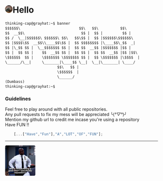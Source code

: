 # <img src="https://github.com/GrayHat12/GrayHat12/blob/master/dp.jpeg" style="border-radius: 50%;" width="25" height="25">**Hello**
```console
thinking-cap@grayhat:~$ banner
$$$$$$\                           $$\   $$\          $$\     
$$  __$$\                          $$ |  $$ |         $$ |    
$$ /  \__|$$$$$$\ $$$$$$\ $$\   $$\$$ |  $$ |$$$$$$\$$$$$$\   
$$ |$$$$\$$  __$$\\____$$\$$ |  $$ $$$$$$$$ |\____$$\_$$  _|  
$$ |\_$$ $$ |  \__$$$$$$$ $$ |  $$ $$  __$$ |$$$$$$$ |$$ |    
$$ |  $$ $$ |    $$  __$$ $$ |  $$ $$ |  $$ $$  __$$ |$$ |$$\ 
\$$$$$$  $$ |    \$$$$$$$ \$$$$$$$ $$ |  $$ \$$$$$$$ |\$$$$  |
\______/\__|     \_______|\____$$ \__|  \__|\_______| \____/ 
                        $$\   $$ |                          
                        \$$$$$$  |                          
                        \______/                           
(Dumbass)
thinking-cap@grayhat:~$ 
```

### Guidelines
Feel free to play around with all public repositories.  
Any pull requests to fix my mess will be appreciated ╰(*°▽°*)╯  
Mention my github url to credit me incase you're using a repository  
Have FUN !!  
```javascript
    [...["Have","Fun"],"A","LOT","OF","FUN"];
```  
***
<img src="https://github.com/GrayHat12/GrayHat12/blob/master/meme.jpg" height="100" width="100">